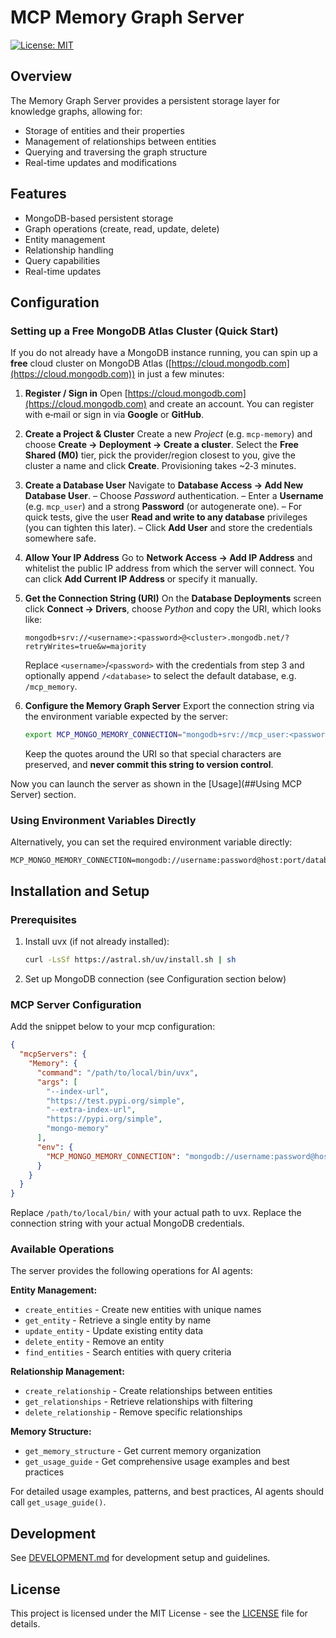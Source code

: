 # MCP Memory Graph Server

[//]: # ([![PyPI version]&#40;https://badge.fury.io/py/mongo-memory.svg&#41;]&#40;https://badge.fury.io/py/mongo-memory&#41;)
[//]: # ([![Python Version]&#40;https://img.shields.io/pypi/pyversions/mongo-memory.svg&#41;]&#40;https://pypi.org/project/mongo-memory/&#41;)
[![License: MIT](https://img.shields.io/badge/License-MIT-yellow.svg)](https://opensource.org/licenses/MIT)

## Overview

The Memory Graph Server provides a persistent storage layer for knowledge graphs, allowing for:

* Storage of entities and their properties
* Management of relationships between entities
* Querying and traversing the graph structure
* Real-time updates and modifications

## Features

* MongoDB-based persistent storage
* Graph operations (create, read, update, delete)
* Entity management
* Relationship handling
* Query capabilities
* Real-time updates

## Configuration

### Setting up a Free MongoDB Atlas Cluster (Quick Start)

If you do not already have a MongoDB instance running, you can spin up a **free** cloud cluster on MongoDB Atlas ([https://cloud.mongodb.com](https://cloud.mongodb.com)) in just a few minutes:

1. **Register / Sign in**
   Open [https://cloud.mongodb.com](https://cloud.mongodb.com) and create an account. You can register with e‑mail or sign in via **Google** or **GitHub**.
2. **Create a Project & Cluster**
   Create a new *Project* (e.g. `mcp-memory`) and choose **Create → Deployment → Create a cluster**.
   Select the **Free Shared (M0)** tier, pick the provider/region closest to you, give the cluster a name and click **Create**.
   Provisioning takes \~2‑3 minutes.
3. **Create a Database User**
   Navigate to **Database Access → Add New Database User**.
   – Choose *Password* authentication.
   – Enter a **Username** (e.g. `mcp_user`) and a strong **Password** (or autogenerate one).
   – For quick tests, give the user **Read and write to any database** privileges (you can tighten this later).
   – Click **Add User** and store the credentials somewhere safe.
4. **Allow Your IP Address**
   Go to **Network Access → Add IP Address** and whitelist the public IP address from which the server will connect.
   You can click **Add Current IP Address** or specify it manually.

5. **Get the Connection String (URI)**
   On the **Database Deployments** screen click **Connect → Drivers**, choose *Python* and copy the URI, which looks like:

   ```
   mongodb+srv://<username>:<password>@<cluster>.mongodb.net/?retryWrites=true&w=majority
   ```

   Replace `<username>`/`<password>` with the credentials from step 3 and optionally append `/<database>` to select the default database, e.g. `/mcp_memory`.
6. **Configure the Memory Graph Server**
   Export the connection string via the environment variable expected by the server:

   ```bash
   export MCP_MONGO_MEMORY_CONNECTION="mongodb+srv://mcp_user:<password>@cluster0.mongodb.net/mcp_memory?retryWrites=true&w=majority"
   ```

   Keep the quotes around the URI so that special characters are preserved, and **never commit this string to version control**.

Now you can launch the server as shown in the [Usage](##Using MCP Server) section.

### Using Environment Variables Directly

Alternatively, you can set the required environment variable directly:

```
MCP_MONGO_MEMORY_CONNECTION=mongodb://username:password@host:port/database
```

## Installation and Setup

### Prerequisites

1. Install uvx (if not already installed):
   ```bash
   curl -LsSf https://astral.sh/uv/install.sh | sh
   ```

2. Set up MongoDB connection (see Configuration section below)

### MCP Server Configuration

Add the snippet below to your mcp configuration:

```json
{
  "mcpServers": {
    "Memory": {
      "command": "/path/to/local/bin/uvx",
      "args": [
        "--index-url",
        "https://test.pypi.org/simple",
        "--extra-index-url",
        "https://pypi.org/simple",
        "mongo-memory"
      ],
      "env": {
        "MCP_MONGO_MEMORY_CONNECTION": "mongodb://username:password@host:port/database"
      }
    }
  }
}
```

Replace `/path/to/local/bin/` with your actual path to uvx.
Replace the connection string with your actual MongoDB credentials.

### Available Operations

The server provides the following operations for AI agents:

**Entity Management:**
* `create_entities` - Create new entities with unique names
* `get_entity` - Retrieve a single entity by name
* `update_entity` - Update existing entity data
* `delete_entity` - Remove an entity
* `find_entities` - Search entities with query criteria

**Relationship Management:**
* `create_relationship` - Create relationships between entities
* `get_relationships` - Retrieve relationships with filtering
* `delete_relationship` - Remove specific relationships

**Memory Structure:**
* `get_memory_structure` - Get current memory organization
* `get_usage_guide` - Get comprehensive usage examples and best practices

For detailed usage examples, patterns, and best practices, AI agents should call `get_usage_guide()`.

## Development

See [DEVELOPMENT.md](DEVELOPMENT.md) for development setup and guidelines.

## License

This project is licensed under the MIT License - see the [LICENSE](LICENSE) file for details.
